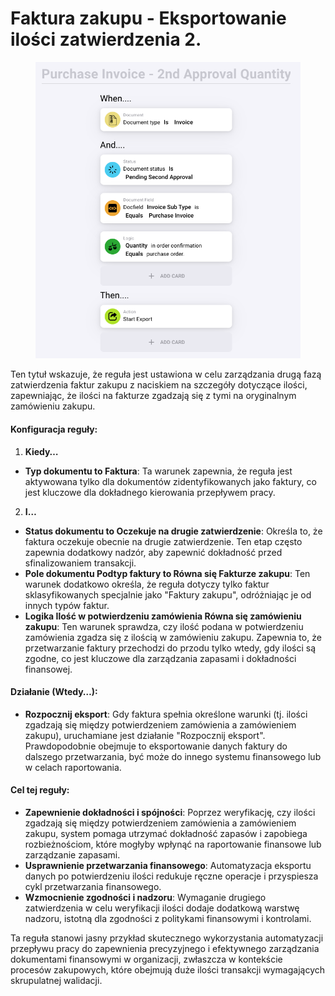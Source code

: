 # Faktura zakupu - Eksportowanie ilości zatwierdzenia 2.

<figure><img src="../../../.gitbook/assets/Bildschirmfoto 2024-05-03 um 15.00.53.png" alt=""><figcaption></figcaption></figure>

Ten tytuł wskazuje, że reguła jest ustawiona w celu zarządzania drugą fazą zatwierdzenia faktur zakupu z naciskiem na szczegóły dotyczące ilości, zapewniając, że ilości na fakturze zgadzają się z tymi na oryginalnym zamówieniu zakupu.

#### Konfiguracja reguły:

1. **Kiedy…**
* **Typ dokumentu to Faktura**: Ta warunek zapewnia, że reguła jest aktywowana tylko dla dokumentów zidentyfikowanych jako faktury, co jest kluczowe dla dokładnego kierowania przepływem pracy.
2. **I…**
* **Status dokumentu to Oczekuje na drugie zatwierdzenie**: Określa to, że faktura oczekuje obecnie na drugie zatwierdzenie. Ten etap często zapewnia dodatkowy nadzór, aby zapewnić dokładność przed sfinalizowaniem transakcji.
* **Pole dokumentu Podtyp faktury to Równa się Fakturze zakupu**: Ten warunek dodatkowo określa, że reguła dotyczy tylko faktur sklasyfikowanych specjalnie jako "Faktury zakupu", odróżniając je od innych typów faktur.
* **Logika Ilość w potwierdzeniu zamówienia Równa się zamówieniu zakupu**: Ten warunek sprawdza, czy ilość podana w potwierdzeniu zamówienia zgadza się z ilością w zamówieniu zakupu. Zapewnia to, że przetwarzanie faktury przechodzi do przodu tylko wtedy, gdy ilości są zgodne, co jest kluczowe dla zarządzania zapasami i dokładności finansowej.

#### Działanie (Wtedy…):

* **Rozpocznij eksport**: Gdy faktura spełnia określone warunki (tj. ilości zgadzają się między potwierdzeniem zamówienia a zamówieniem zakupu), uruchamiane jest działanie "Rozpocznij eksport". Prawdopodobnie obejmuje to eksportowanie danych faktury do dalszego przetwarzania, być może do innego systemu finansowego lub w celach raportowania.

#### Cel tej reguły:

* **Zapewnienie dokładności i spójności**: Poprzez weryfikację, czy ilości zgadzają się między potwierdzeniem zamówienia a zamówieniem zakupu, system pomaga utrzymać dokładność zapasów i zapobiega rozbieżnościom, które mogłyby wpłynąć na raportowanie finansowe lub zarządzanie zapasami.
* **Usprawnienie przetwarzania finansowego**: Automatyzacja eksportu danych po potwierdzeniu ilości redukuje ręczne operacje i przyspiesza cykl przetwarzania finansowego.
* **Wzmocnienie zgodności i nadzoru**: Wymaganie drugiego zatwierdzenia w celu weryfikacji ilości dodaje dodatkową warstwę nadzoru, istotną dla zgodności z politykami finansowymi i kontrolami.

Ta reguła stanowi jasny przykład skutecznego wykorzystania automatyzacji przepływu pracy do zapewnienia precyzyjnego i efektywnego zarządzania dokumentami finansowymi w organizacji, zwłaszcza w kontekście procesów zakupowych, które obejmują duże ilości transakcji wymagających skrupulatnej walidacji.
